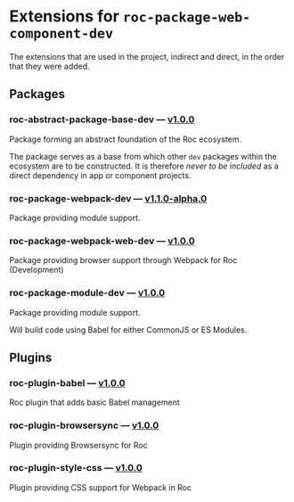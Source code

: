# Extensions for `roc-package-web-component-dev`

The extensions that are used in the project, indirect and direct, in the order that they were added.

## Packages
### roc-abstract-package-base-dev — [v1.0.0](https://www.npmjs.com/package/roc-abstract-package-base-dev)
Package forming an abstract foundation of the Roc ecosystem.

The package serves as a base from which other `dev` packages within the ecosystem are to be constructed.
It is therefore _never to be included_ as a direct dependency in app or component projects.

### roc-package-webpack-dev — [v1.1.0-alpha.0](https://www.npmjs.com/package/roc-package-webpack-dev)
Package providing module support.

### roc-package-webpack-web-dev — [v1.0.0](https://www.npmjs.com/package/roc-package-webpack-web-dev)
Package providing browser support through Webpack for Roc (Development)

### roc-package-module-dev — [v1.0.0](https://www.npmjs.com/package/roc-package-module-dev)
Package providing module support.

Will build code using Babel for either CommonJS or ES Modules.

## Plugins
### roc-plugin-babel — [v1.0.0](https://www.npmjs.com/package/roc-plugin-babel)
Roc plugin that adds basic Babel management

### roc-plugin-browsersync — [v1.0.0](https://www.npmjs.com/package/roc-plugin-browsersync)
Plugin providing Browsersync for Roc

### roc-plugin-style-css — [v1.0.0](https://www.npmjs.com/package/roc-plugin-style-css)
Plugin providing CSS support for Webpack in Roc
